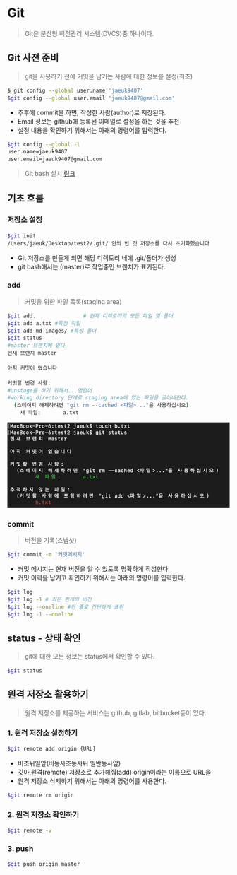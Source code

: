 # Git

>  Git은 분산형 버전관리 시스템(DVCS)중 하나이다.

## Git 사전 준비

> git을 사용하기 전에 커밋을 남기는 사람에 대한 정보를 설정(최초)



```bash
$ git config --global user.name 'jaeuk9407'
$git config --global user.email 'jaeuk9407@gmail.com'
```

* 추후에 commit을 하면, 작성한 사람(author)로 저장된다.
* Email 정보는 github에 등록된 이메일로 설정을 하는 것을 추천
* 설정 내용을 확인하기 위해서는 아래의 명령어를 입력한다.

```bash
$git config --global -l
user.name=jaeuk9407
user.email=jaeuk9407@gmail.com
```

> Git bash 설치 [링크](#https://gitforwindows.org/ )

## 기초 흐름



### 저장소 설정

```bash
$git init
/Users/jaeuk/Desktop/test2/.git/ 안의 빈 깃 저장소를 다시 초기화했습니다
```

* Git 저장소를 만들게 되면 해당 디렉토리 네에 .git/폴더가 생성
* git bash애서는 (master)로 작업중인 브랜치가 표기된다.

### add

> 커밋을 위한 파일 목록(staging area)

```bash
$git add.				# 현재 디렉토리의 모든 파일 및 폴더
$git add a.txt #특정 파일
$git add md-images/ #특정 폴더
$git status
#master 브랜치에 있다.
현재 브랜치 master

아직 커밋이 없습니다

커밋할 변경 사항:
#unstage를 하기 위해서...명령어
#working directory 단계로 staging area에 있는 파일을 끌어내린다.
  (스테이지 해제하려면 "git rm --cached <파일>..."을 사용하십시오)
	새 파일:       a.txt
```

![img]($md-images/RqQG78Jp6PtX2nlg8WnY4I7xrqR5qPKEppVwOz8vHH5GiRqHMQzurMobDaCDGPYh2G2i1kEvCQmhvaojO_kQn2vRpxBCP2s7DfuJV7HF0936A40cTwQinPc5BwJ-_IhHTnXOOBCb.png)



### commit

> 버전을 기록(스냅샷)

```bash
$git commit -m '커밋메시지'
```

* 커밋 메시지는 현재 버전을 알 수 있도록 명확하게 작성한다
* 커밋 이력을 남기고 확인하기 위해서는 아래의 명령어를 입력한다.

```bash
$git log
$git log -1 # 최든 한개의 버전
$git log --oneline #한 줄로 간단하게 표현
$git log -1 --oneline
```

## status - 상태 확인

> git에 대한 모든 정보는 status에서 확인할 수 있다.

```bash
$git status
```



## 원격 저장소 활용하기

> 원격 저장소를 제공하는 서비스는 github, gitlab, bitbucket등이 있다.

### 1. 원격 저장소 설정하기

```bash
$git remote add origin {URL}
```

* 비조뒤일앞(비동사조동사뒤 일반동사앞)
* 깃아,원격(remote) 저장소로 추가해줘(add) origin이라는 이름으로 URL을
* 원격 저장소 삭제하기 위해서는 아래의 명령어를 사용한다.

```bash
$git remote rm origin 
```



### 2. 원격 저장소 확인하기

```bash
$git remote -v
```



### 3. push

```bash
$git push origin master
```

